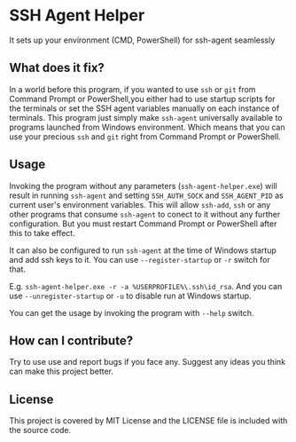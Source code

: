 # SSH Agent Helper
It sets up your environment (CMD, PowerShell) for ssh-agent seamlessly

## What does it fix?
In a world before this program, if you wanted to use `ssh` or `git` from Command Prompt or PowerShell,you either
had to use startup scripts for the terminals or set the SSH agent variables manually on each instance
of terminals. This program just simply make `ssh-agent` universally available to programs launched from
Windows environment. Which means that you can use your precious `ssh` and `git` right from Command Prompt
or PowerShell.

## Usage
Invoking the program without any parameters (`ssh-agent-helper.exe`) will result in running `ssh-agent`
and setting `SSH_AUTH_SOCK` and `SSH_AGENT_PID` as current user's environment variables. This will allow
`ssh-add`, `ssh` or any other programs that consume `ssh-agent` to conect to it without any further
configuration. But you must restart Command Prompt or PowerShell after this to take effect.

It can also be configured to run `ssh-agent` at the time of Windows startup and add ssh keys to it. You can use
`--register-startup` or `-r` switch for that.

E.g. `ssh-agent-helper.exe -r -a %USERPROFILE%\.ssh\id_rsa`. And you can use `--unregister-startup` or `-u`
to disable run at Windows startup.

You can get the usage by invoking the program with `--help` switch.

## How can I contribute?
Try to use use and report bugs if you face any. Suggest any ideas you think can make this project better.

## License
This project is covered by MIT License and the LICENSE file is included with the source code.
